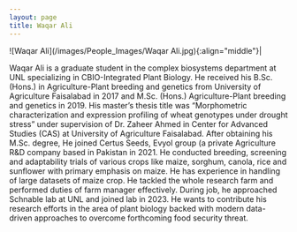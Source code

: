 ```yaml
---
layout: page
title: Waqar Ali
---
```


![Waqar Ali](/images/People_Images/Waqar Ali.jpg){:align="middle"}|

Waqar Ali is a graduate student in the complex biosystems department at UNL specializing in CBIO-Integrated Plant Biology. He received his B.Sc. (Hons.) in Agriculture-Plant breeding and genetics from University of Agriculture Faisalabad in 2017 and M.Sc. (Hons.) Agriculture-Plant breeding and genetics in 2019. His master’s thesis title was “Morphometric characterization and expression profiling of wheat genotypes under drought stress” under supervision of Dr. Zaheer Ahmed in Center for Advanced Studies (CAS) at University of Agriculture Faisalabad. After obtaining his M.Sc. degree, He joined Certus Seeds, Evyol group (a private Agriculture R&D company based in Pakistan in 2021. He conducted breeding, screening and adaptability trials of various crops like maize, sorghum, canola, rice and sunflower with primary emphasis on maize. He has experience in handling of large datasets of maize crop. He tackled the whole research farm and performed duties of farm manager effectively. During job, he approached Schnable lab at UNL and joined lab in 2023. He wants to contribute his research efforts in the area of plant biology backed with modern data-driven approaches to overcome forthcoming food security threat.
